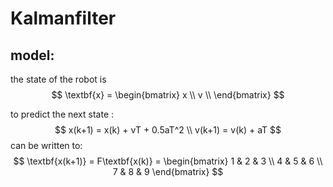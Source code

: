 # Kalmanfilter

## model:
the state of the robot is 
$$
\textbf{x} = \begin{bmatrix} x \\ v \\ \end{bmatrix}
$$

to predict the next state :
$$
x(k+1) = x(k) + vT + 0.5aT^2 \\
v(k+1) = v(k) + aT
$$
can be written to:
$$
\textbf{x(k+1)} = F\textbf{x(k)}
                = \begin{bmatrix}
1 & 2 & 3 \\
4 & 5 & 6 \\
7 & 8 & 9
\end{bmatrix}
$$